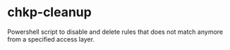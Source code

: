 # chkp-cleanup
Powershell script to disable and delete rules that does not match anymore from a specified access layer.
